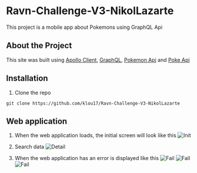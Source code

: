 # Ravn-Challenge-V3-NikolLazarte

This project is a mobile app about Pokemons using GraphQL Api

## About the Project

This site was built using [Apollo Client](https://www.apollographql.com/docs/react/), [GraphQL](https://graphql.org), [Pokemon Api](https://wayfair.github.io/dociql/) and [Poke Api](https://pokeapi.co/)


## Installation

1. Clone the repo
```
git clone https://github.com/klou17/Ravn-Challenge-V3-NikolLazarte
```

## Web application

1. When the web application loads, the initial screen will look like this
![Init](Screens/total.png)

2. Search data
![Detail](Screens/search.png)

3. When the web application has an error is displayed like this
![Fail](Screens/failData.png)
![Fail](Screens/noConexion.png)
![Fail](Screens/noData.png)
